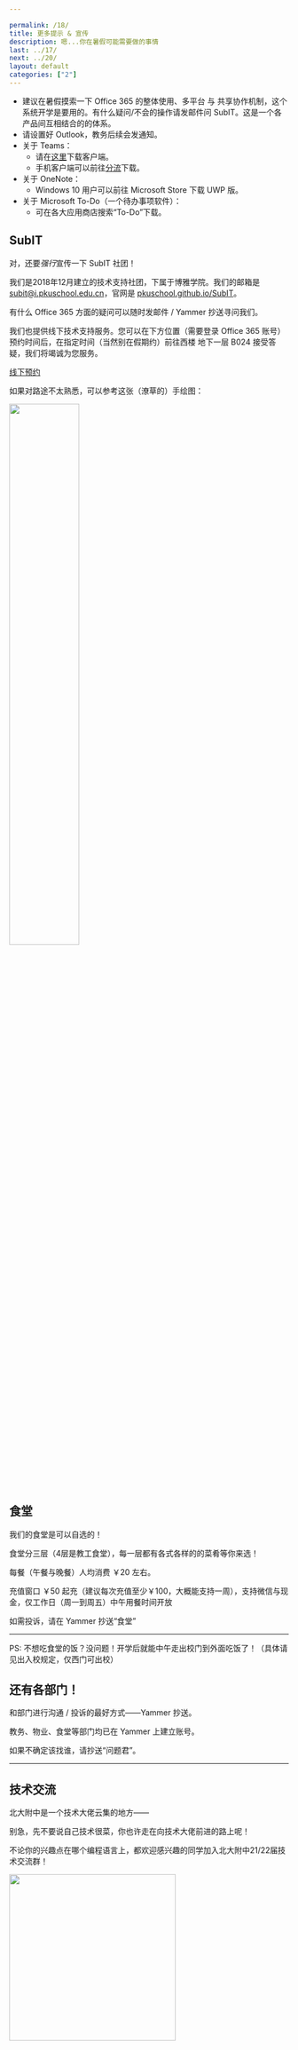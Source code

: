 ```yaml
---

permalink: /18/
title: 更多提示 & 宣传
description: 嗯...你在暑假可能需要做的事情
last: ../17/
next: ../20/
layout: default
categories: ["2"]
---
```


<script>
    document.addEventListener('DOMContentLoaded', function() {
    var elems = document.querySelectorAll('.materialboxed');
    var instances = M.Materialbox.init(elems);
  });
</script>

- 建议在暑假摸索一下 Office 365 的整体使用、多平台 与 共享协作机制，这个系统开学是要用的。有什么疑问/不会的操作请发邮件问 SubIT。这是一个各产品间互相结合的的体系。
- 请设置好 Outlook，教务后续会发通知。
- 关于 Teams：
  - 请在[这里](https://teams.microsoft.com/downloads)下载客户端。
  - 手机客户端可以前往[分流](https://bdfz.sharepoint.com/:f:/s/PublicDatabase/EspN9dhqSghAm8iNsuhaDzQBdwO-3UHNVJJUsBaVkloKhA?e=xGZhOU)下载。
- 关于 OneNote：
  - Windows 10 用户可以前往 Microsoft Store 下载 UWP 版。
- 关于 Microsoft To-Do（一个待办事项软件）：
  - 可在各大应用商店搜索“To-Do”下载。

## SubIT

对，还要*强行*宣传一下 SubIT 社团！

我们是2018年12月建立的技术支持社团，下属于博雅学院。我们的邮箱是 <subit@i.pkuschool.edu.cn>，官网是 [pkuschool.github.io/SubIT](https://pkuschool.github.io/SubIT)。

有什么 Office 365 方面的疑问可以随时发邮件 / Yammer 抄送寻问我们。

我们也提供线下技术支持服务。您可以在下方位置（需要登录 Office 365 账号）预约时间后，在指定时间（当然别在假期约）前往西楼 地下一层 B024 接受答疑，我们将竭诚为您服务。

<a href="https://web.powerapps.com/apps/9f112f17-961d-44ec-b426-8915de0ae46a" class="btn black">线下预约</a>

如果对路途不太熟悉，可以参考这张（潦草的）手绘图：

<img src="../img/B024.png" width="50%" class="materialboxed">

## 食堂

我们的食堂是可以自选的！

食堂分三层（4层是教工食堂），每一层都有各式各样的的菜肴等你来选！

每餐（午餐与晚餐）人均消费 ￥20 左右。

<!-- 然而性价比并不怎么好，味道请自行评判 -->

充值窗口 ￥50 起充（建议每次充值至少￥100，大概能支持一周），支持微信与现金，仅工作日（周一到周五）中午用餐时间开放

如需投诉，请在 Yammer 抄送“食堂”

---

PS: 不想吃食堂的饭？没问题！开学后就能中午走出校门到外面吃饭了！（具体请见出入校规定，仅西门可出校）

## 还有各部门！

和部门进行沟通 / 投诉的最好方式——Yammer 抄送。

教务、物业、食堂等部门均已在 Yammer 上建立账号。

如果不确定该找谁，请抄送“问题君”。

---

## 技术交流

北大附中是一个技术大佬云集的地方——

别急，先不要说自己技术很菜，你也许走在向技术大佬前进的路上呢！

不论你的兴趣点在哪个编程语言上，都欢迎感兴趣的同学加入北大附中21/22届技术交流群！

<img src="../img/techdiscuss.jpg" class="materialboxed" height="300">
